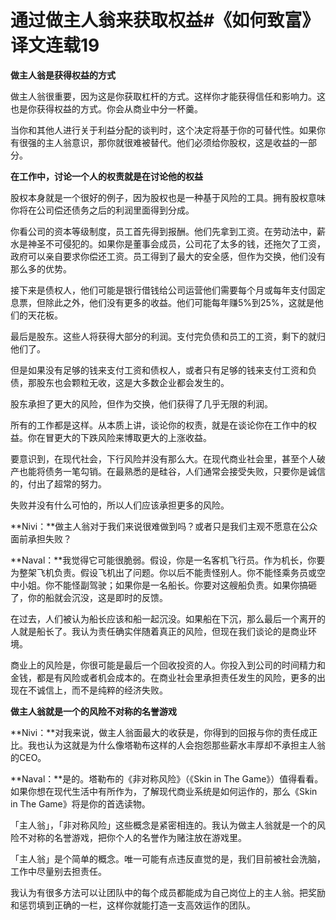 # 通过做主人翁来获取权益#《如何致富》译文连载19

**做主人翁是获得权益的方式**

做主人翁很重要，因为这是你获取杠杆的方式。这样你才能获得信任和影响力。这也是你获得权益的方式。你会从商业中分一杯羹。

当你和其他人进行关于利益分配的谈判时，这个决定将基于你的可替代性。如果你有很强的主人翁意识，那你就很难被替代。他们必须给你股权，这是收益的一部分。

**在工作中，讨论一个人的权责就是在讨论他的权益**

股权本身就是一个很好的例子，因为股权也是一种基于风险的工具。拥有股权意味你将在公司偿还债务之后的利润里面得到分成。

你看公司的资本等级制度，员工首先得到报酬。他们先拿到工资。在劳动法中，薪水是神圣不可侵犯的。如果你是董事会成员，公司花了太多的钱，还拖欠了工资，政府可以亲自要求你偿还工资。员工得到了最大的安全感，但作为交换，他们没有那么多的优势。

接下来是债权人，他们可能是银行借钱给公司运营他们需要每个月或每年支付固定息票，但除此之外，他们没有更多的收益。他们可能每年赚5%到25%，这就是他们的天花板。

最后是股东。这些人将获得大部分的利润。支付完负债和员工的工资，剩下的就归他们了。

但是如果没有足够的钱来支付工资和债权人，或者只有足够的钱来支付工资和负债，那股东也会颗粒无收，这是大多数企业都会发生的。

股东承担了更大的风险，但作为交换，他们获得了几乎无限的利润。

所有的工作都是这样。从本质上讲，谈论你的权责，就是在谈论你在工作中的权益。你在冒更大的下跌风险来博取更大的上涨收益。

要意识到，在现代社会，下行风险并没有那么大。在现代商业社会里，甚至个人破产也能将债务一笔勾销。在最熟悉的是硅谷，人们通常会接受失败，只要你是诚信的，付出了超常的努力。

失败并没有什么可怕的，所以人们应该承担更多的风险。

**Nivi：**做主人翁对于我们来说很难做到吗？或者只是我们主观不愿意在公众面前承担失败？

**Naval：**我觉得它可能很脆弱。假设，你是一名客机飞行员。作为机长，你要为整架飞机负责。假设飞机出了问题。你以后不能责怪别人。你不能怪乘务员或空中小姐。你不能怪副驾驶；如果你是一名船长。你要对这艘船负责。如果你搞砸了，你的船就会沉没，这是即时的反馈。

在过去，人们被认为船长应该和船一起沉没。如果船在下沉，那么最后一个离开的人就是船长了。我认为责任确实伴随着真正的风险，但现在我们谈论的是商业环境。

商业上的风险是，你很可能是最后一个回收投资的人。你投入到公司的时间精力和金钱，都是有风险或者机会成本的。在商业社会里承担责任发生的风险，更多的出现在不诚信上，而不是纯粹的经济失败。

**做主人翁就是一个的风险不对称的名誉游戏**

**Nivi：**对我来说，做主人翁面最大的收获是，你得到的回报与你的责任成正比。我也认为这就是为什么像塔勒布这样的人会抱怨那些薪水丰厚却不承担主人翁的CEO。

**Naval：**是的。塔勒布的《非对称风险》（《Skin in The Game》）值得看看。如果你想在现代生活中有所作为，了解现代商业系统是如何运作的，那么《Skin in The Game》将是你的首选读物。

「主人翁」，「非对称风险」这些概念是紧密相连的。我认为做主人翁就是一个的风险不对称的名誉游戏，把你个人的名誉作为赌注放在游戏里。

「主人翁」是个简单的概念。唯一可能有点违反直觉的是，我们目前被社会洗脑，工作中尽量别去担责任。

我认为有很多方法可以让团队中的每个成员都能成为自己岗位上的主人翁。把奖励和惩罚填到正确的一栏，这样你就能打造一支高效运作的团队。